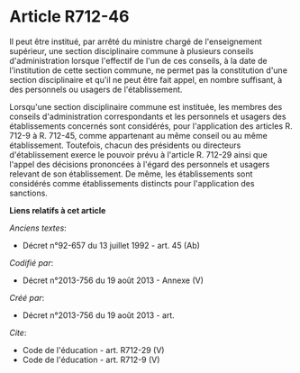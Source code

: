 # Article R712-46

Il peut être institué, par arrêté du ministre chargé de l'enseignement supérieur, une section disciplinaire commune à
plusieurs conseils d'administration lorsque l'effectif de l'un de ces conseils, à la date de l'institution de cette section
commune, ne permet pas la constitution d'une section disciplinaire et qu'il ne peut être fait appel, en nombre suffisant, à
des personnels ou usagers de l'établissement. 

Lorsqu'une section disciplinaire commune est instituée, les membres des conseils d'administration correspondants et les
personnels et usagers des établissements concernés sont considérés, pour l'application des articles R. 712-9 à R. 712-45,
comme appartenant au même conseil ou au même établissement. Toutefois, chacun des présidents ou directeurs d'établissement
exerce le pouvoir prévu à l'article R. 712-29 ainsi que l'appel des décisions prononcées à l'égard des personnels et usagers
relevant de son établissement. De même, les établissements sont considérés comme établissements distincts pour l'application
des sanctions.

**Liens relatifs à cet article**

_Anciens textes_:

  - Décret n°92-657 du 13 juillet 1992 - art. 45 (Ab)

_Codifié par_:

  - Décret n°2013-756 du 19 août 2013 -  Annexe (V)

_Créé par_:

  - Décret n°2013-756 du 19 août 2013 - art.

_Cite_:

  - Code de l'éducation - art. R712-29 (V)
  - Code de l'éducation - art. R712-9 (V)
